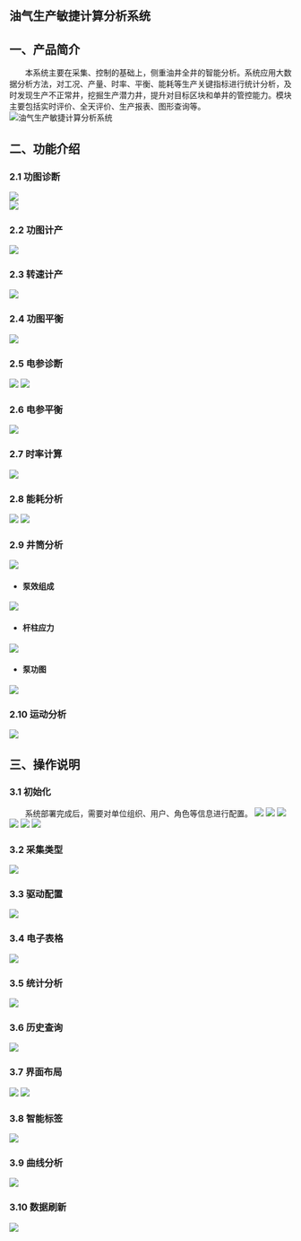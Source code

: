 ## 油气生产敏捷计算分析系统
## 一、产品简介
&emsp;&emsp;本系统主要在采集、控制的基础上，侧重油井全井的智能分析。系统应用大数据分析方法，对工况、产量、时率、平衡、能耗等生产关键指标进行统计分析，及时发现生产不正常井，挖掘生产潜力井，提升对目标区块和单井的管控能力。模块主要包括实时评价、全天评价、生产报表、图形查询等。  
![油气生产敏捷计算分析系统](https://github.com/JinneePro/AP/blob/master/01.%E7%94%A8%E6%88%B7%E7%99%BB%E5%BD%95.png?raw=true)
## 二、功能介绍
### 2.1 功图诊断
![](https://github.com/JinneePro/AP/blob/master/image/01.png?raw=true)  
![](https://github.com/JinneePro/AP/blob/master/image/02.png?raw=true)  
### 2.2 功图计产
![](https://github.com/JinneePro/AP/blob/master/image/03.png?raw=true)
### 2.3 转速计产
![](https://github.com/JinneePro/AP/blob/master/image/29.png?raw=true)
### 2.4 功图平衡
![](https://github.com/JinneePro/AP/blob/master/image/30.png?raw=true)
### 2.5 电参诊断
![](https://github.com/JinneePro/AP/blob/master/image/08.png?raw=true)
![](https://github.com/JinneePro/AP/blob/master/image/09.png?raw=true)
### 2.6 电参平衡
![](https://github.com/JinneePro/AP/blob/master/image/12.png?raw=true)
### 2.7 时率计算
![](https://github.com/JinneePro/AP/blob/master/image/31.png?raw=true)
### 2.8 能耗分析
![](https://github.com/JinneePro/AP/blob/master/image/11.png?raw=true)
![](https://github.com/JinneePro/AP/blob/master/image/06.png?raw=true)
### 2.9 井筒分析
![](https://github.com/JinneePro/AP/blob/master/image/32.png?raw=true)
- #### 泵效组成
![](https://github.com/JinneePro/AP/blob/master/image/04.png?raw=true)
- #### 杆柱应力
![](https://github.com/JinneePro/AP/blob/master/image/05.png?raw=true)
- #### 泵功图
![](https://github.com/JinneePro/AP/blob/master/image/07.png?raw=true)
### 2.10 运动分析
![](https://github.com/JinneePro/AP/blob/master/image/33.png?raw=true)
## 三、操作说明
### 3.1 初始化
&emsp;&emsp;系统部署完成后，需要对单位组织、用户、角色等信息进行配置。
![](https://github.com/JinneePro/AP/blob/master/image/13.png?raw=true)
![](https://github.com/JinneePro/AP/blob/master/image/14.png?raw=true) 
![](https://github.com/JinneePro/AP/blob/master/image/15.png?raw=true) 
![](https://github.com/JinneePro/AP/blob/master/image/16.png?raw=true) 
![](https://github.com/JinneePro/AP/blob/master/image/17.png?raw=true) 
![](https://github.com/JinneePro/AP/blob/master/image/18.png?raw=true)
### 3.2 采集类型
![](https://github.com/JinneePro/AP/blob/master/image/19.png?raw=true)
### 3.3 驱动配置
![](https://github.com/JinneePro/AP/blob/master/image/20.png?raw=true) 
### 3.4 电子表格
![](https://github.com/JinneePro/AP/blob/master/image/21.png?raw=true) 
### 3.5 统计分析
![](https://github.com/JinneePro/AP/blob/master/image/22.png?raw=true) 
### 3.6 历史查询
![](https://github.com/JinneePro/AP/blob/master/image/23.png?raw=true) 
### 3.7 界面布局
![](https://github.com/JinneePro/AP/blob/master/image/24.png?raw=true) 
![](https://github.com/JinneePro/AP/blob/master/image/25.png?raw=true)
### 3.8 智能标签
![](https://github.com/JinneePro/AP/blob/master/image/26.png?raw=true) 
### 3.9 曲线分析
![](https://github.com/JinneePro/AP/blob/master/image/27.png?raw=true)
### 3.10 数据刷新
![](https://github.com/JinneePro/AP/blob/master/image/28.png?raw=true) 
